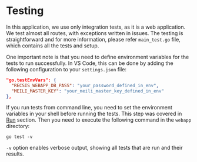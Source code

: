# Testing

In this application, we use only integration tests, as it is a web application. We test almost all routes, with exceptions written in issues. The testing is straightforward and for more information, please refer `main_test.go` file, which contains all the tests and setup.

One important note is that you need to define environment variables for the tests to run successfully. In VS Code, this can be done by adding the following configuration to your `settings.json` file:

```json
"go.testEnvVars": {
  "RECSIS_WEBAPP_DB_PASS": "your_password_defined_in_env",
  "MEILI_MASTER_KEY": "your_meili_master_key_defined_in_env"
},
```

If you run tests from command line, you need to set the environment variables in your shell before running the tests. This step was covered in [Run](#run) section. Then you need to execute the following command in the `webapp` directory:

```shell
go test -v
```
`-v` option enables verbose output, showing all tests that are run and their results.